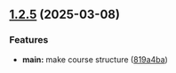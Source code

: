 ## [1.2.5](https://github.com/hikrim/study_2024-2025_os-intro/compare/v1.2.4...v1.2.5) (2025-03-08)


### Features

* **main:** make course structure ([819a4ba](https://github.com/hikrim/study_2024-2025_os-intro/commit/819a4ba9224b479ce5c58363f4538b058ab5d113))



